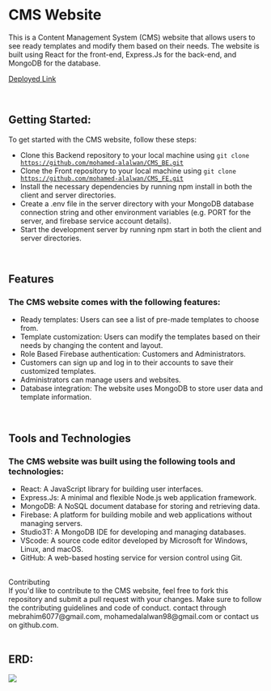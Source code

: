 <h1>CMS Website</h1>
This is a Content Management System (CMS) website that allows users to see ready templates and modify them based on their needs. The website is built using React for the front-end, Express.Js for the back-end, and MongoDB for the database.

<br>

<a href="https://cms-app-api.onrender.com">Deployed Link</a>

<br>

<h2>Getting Started:</h2>
To get started with the CMS website, follow these steps:
<br>
<ul>
    <li>Clone this Backend repository to your local machine using
        <code>git clone <a href="https://github.com/mohamed-alalwan/CMS_BE.git">https://github.com/mohamed-alalwan/CMS_BE.git</a></code> 
    </li>
    <li>Clone the Front repository to your local machine using
        <code>git clone <a href="https://github.com/mohamed-alalwan/CMS_FE.git">https://github.com/mohamed-alalwan/CMS_FE.git</a></code> 
    </li>
    <li>Install the necessary dependencies by running npm install in both the client and server directories.</li>
    <li>Create a .env file in the server directory with your MongoDB database connection string and other environment variables (e.g. PORT for the server, and firebase service account details).</li>
    <li>Start the development server by running npm start in both the client and server directories.</li>
</ul>
<br>
<h2>Features</h2>
<h3>The CMS website comes with the following features:</h3>
<ul>
    <li>Ready templates: Users can see a list of pre-made templates to choose from.</li>
    <li>Template customization: Users can modify the templates based on their needs by changing the content and layout.</li>
    <li>Role Based Firebase authentication: Customers and Administrators.</li>
    <li>Customers can sign up and log in to their accounts to save their customized templates.</li>
    <li>Administrators can manage users and websites.</li>
    <li>Database integration: The website uses MongoDB to store user data and template information.</li>
</ul>
<br>
<h2>Tools and Technologies</h2>
<h3>The CMS website was built using the following tools and technologies:</h3>
<ul>
    <li>React: A JavaScript library for building user interfaces.</li>
    <li>Express.Js: A minimal and flexible Node.js web application framework.</li>
    <li>MongoDB: A NoSQL document database for storing and retrieving data.</li>
    <li>Firebase: A platform for building mobile and web applications without managing servers.</li>
    <li>Studio3T: A MongoDB IDE for developing and managing databases.</li>
    <li>VScode: A source code editor developed by Microsoft for Windows, Linux, and macOS.</li>
    <li>GitHub: A web-based hosting service for version control using Git.</li>
</ul>
<br>
Contributing
<br>
If you'd like to contribute to the CMS website, feel free to fork this repository and submit a pull request with your changes. Make sure to follow the contributing guidelines and code of conduct.
contact through mebrahim6077@gmail.com, mohamedalalwan98@gmail.com or contact us on github.com.
<br><br>
<h2>ERD:</h2>
<img src="ERD.JPG">
